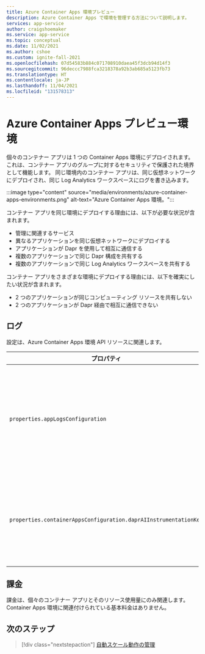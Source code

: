 ```yaml
---
title: Azure Container Apps 環境プレビュー
description: Azure Container Apps で環境を管理する方法について説明します。
services: app-service
author: craigshoemaker
ms.service: app-service
ms.topic: conceptual
ms.date: 11/02/2021
ms.author: cshoe
ms.custom: ignite-fall-2021
ms.openlocfilehash: 07d54583b884c071708910daea45f3dcb94d14f3
ms.sourcegitcommit: 96deccc7988fca3218378a92b3ab685a5123fb73
ms.translationtype: HT
ms.contentlocale: ja-JP
ms.lasthandoff: 11/04/2021
ms.locfileid: "131578313"
---
```

# <a name="azure-container-apps-preview-environments"></a>Azure Container Apps プレビュー環境

個々のコンテナー アプリは 1 つの Container Apps 環境にデプロイされます。これは、コンテナー アプリのグループに対するセキュリティで保護された境界として機能します。 同じ環境内のコンテナー アプリは、同じ仮想ネットワークにデプロイされ、同じ Log Analytics ワークスペースにログを書き込みます。

:::image type="content" source="media/environments/azure-container-apps-environments.png" alt-text="Azure Container Apps 環境。":::

コンテナー アプリを同じ環境にデプロイする理由には、以下が必要な状況が含まれます。

- 管理に関連するサービス
- 異なるアプリケーションを同じ仮想ネットワークにデプロイする
- アプリケーションが Dapr を使用して相互に通信する
- 複数のアプリケーションで同じ Dapr 構成を共有する
- 複数のアプリケーションで同じ Log Analytics ワークスペースを共有する

コンテナー アプリをさまざまな環境にデプロイする理由には、以下を確実にしたい状況が含まれます。

- 2 つのアプリケーションが同じコンピューティング リソースを共有しない
- 2 つのアプリケーションが Dapr 経由で相互に通信できない

## <a name="logs"></a>ログ

設定は、Azure Container Apps 環境 API リソースに関連します。

| プロパティ | 説明 |
|---|---|
| `properties.appLogsConfiguration` | 環境内のすべてのアプリのログが発行される Log Analytics ワークスペースの構成に使用されます |
| `properties.containerAppsConfiguration.daprAIInstrumentationKey` | トレースのために Dapr に提供される App Insights のインストルメンテーション キー |

## <a name="billing"></a>課金

課金は、個々のコンテナー アプリとそのリソース使用量にのみ関連します。 Container Apps 環境に関連付けられている基本料金はありません。

## <a name="next-steps"></a>次のステップ

> [!div class="nextstepaction"]
> [自動スケール動作の管理](scale-app.md)